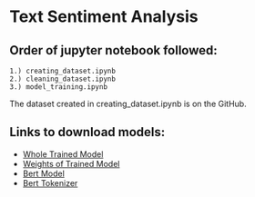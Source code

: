 # Text Sentiment Analysis

## Order of jupyter notebook followed:
    1.) creating_dataset.ipynb
    2.) cleaning_dataset.ipynb
    3.) model_training.ipynb

The dataset created in creating_dataset.ipynb is on the GitHub.

## Links to download models:
- [Whole Trained Model](https://mega.nz/file/Nc1z0CxC#w3EUhB9WJN2qh4MS-qC28JTkvUGjX-gd9LKmFtpx8gY)
- [Weights of Trained Model](https://mega.nz/file/gYszhCjb#kmTVcOks_-XD4KYMHAQnpDv4aG4nmIf3v0fzCFoY6pE)
- [Bert Model](https://mega.nz/file/RFFUDD7A#k1lmDum-640iJ7hwaoCCXy_YQn13xvwfWrB5prO3LZA)
- [Bert Tokenizer](https://mega.nz/file/pVEGhRYI#7hXU326FW1nhW68kF0IHykdijKdqu6w6OEBQTWqHRz8)



